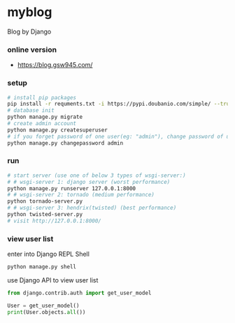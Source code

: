 # myblog
Blog by Django

### online version
- https://blog.gsw945.com/

### setup
```bash
# install pip packages
pip install -r requments.txt -i https://pypi.doubanio.com/simple/ --trusted-host pypi.doubanio.com
# database init
python manage.py migrate
# create admin account
python manage.py createsuperuser
# if you forget password of one user(eg: "admin"), change password of user "admin"
python manage.py changepassword admin
```

### run
```bash
# start server (use one of below 3 types of wsgi-server:)
# # wsgi-server 1: django server (worst performance)
python manage.py runserver 127.0.0.1:8000
# # wsgi-server 2: tornado (medium performance)
python tornado-server.py
# # wsgi-server 3: hendrix(twisted) (best performance)
python twisted-server.py
# visit http://127.0.0.1:8000/
```

### view user list
enter into Django REPL Shell
```bash
python manage.py shell
```
use Django API to view user list
```python
from django.contrib.auth import get_user_model

User = get_user_model()
print(User.objects.all())
```